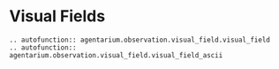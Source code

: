 # Visual Fields


```{eval-rst}
.. autofunction:: agentarium.observation.visual_field.visual_field
.. autofunction:: agentarium.observation.visual_field.visual_field_ascii
```